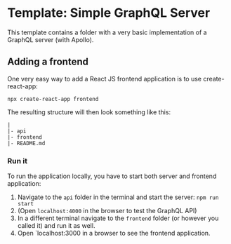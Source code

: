 # Template: Simple GraphQL Server

This template contains a folder with a very basic implementation of a GraphQL server (with Apollo).

## Adding a frontend

One very easy way to add a React JS frontend application is to use create-react-app:

```
npx create-react-app frontend
```

The resulting structure will then look something like this:

```
|
|- api
|- frontend
|- README.md
```

### Run it

To run the application locally, you have to start both server and frontend application:

1. Navigate to the `api` folder in the terminal and start the server: `npm run start`
2. (Open `localhost:4000` in the browser to test the GraphQL API)
3. In a different terminal navigate to the `frontend` folder (or however you called it) and run it as well.
4. Open `localhost:3000 in a browser to see the frontend application.
